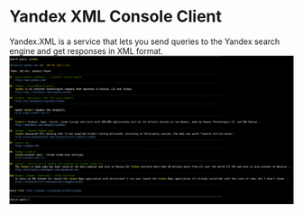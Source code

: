 Yandex XML Console Client
=========================

Yandex.XML is a service that lets you send queries to the Yandex search engine and get responses in XML format.
![screenshot](https://raw.githubusercontent.com/Chi-teck/yandex_xml/master/screenshot.png)
